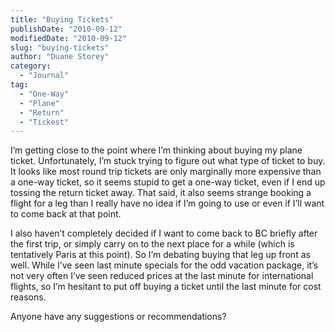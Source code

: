 ```yaml
---
title: "Buying Tickets"
publishDate: "2010-09-12"
modifiedDate: "2010-09-12"
slug: "buying-tickets"
author: "Duane Storey"
category:
  - "Journal"
tag:
  - "One-Way"
  - "Plane"
  - "Return"
  - "Tickest"
---
```


I’m getting close to the point where I’m thinking about buying my plane ticket. Unfortunately, I’m stuck trying to figure out what type of ticket to buy. It looks like most round trip tickets are only marginally more expensive than a one-way ticket, so it seems stupid to get a one-way ticket, even if I end up tossing the return ticket away. That said, it also seems strange booking a flight for a leg than I really have no idea if I’m going to use or even if I’ll want to come back at that point.

I also haven’t completely decided if I want to come back to BC briefly after the first trip, or simply carry on to the next place for a while (which is tentatively Paris at this point). So I’m debating buying that leg up front as well. While I’ve seen last minute specials for the odd vacation package, it’s not very often I’ve seen reduced prices at the last minute for international flights, so I’m hesitant to put off buying a ticket until the last minute for cost reasons.

Anyone have any suggestions or recommendations?